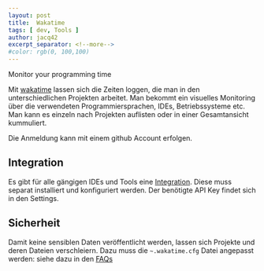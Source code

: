 ```yaml
---
layout: post
title:  Wakatime
tags: [ dev, Tools ]
author: jacq42
excerpt_separator: <!--more-->
#color: rgb(0, 100,100)
---
```


Monitor your programming time 

<!--more-->

Mit [wakatime](https://wakatime.com) lassen sich die Zeiten loggen, die man in den unterschiedlichen Projekten arbeitet.
Man bekommt ein visuelles Monitoring über die verwendeten Programmiersprachen, IDEs, Betriebssysteme etc. Man kann es 
einzeln nach Projekten auflisten oder in einer Gesamtansicht kummuliert.

Die Anmeldung kann mit einem github Account erfolgen.

## Integration

Es gibt für alle gängigen IDEs und Tools eine [Integration](https://wakatime.com/plugins). Diese muss separat installiert und konfiguriert werden. Der benötigte API Key findet sich in den Settings.

## Sicherheit

Damit keine sensiblen Daten veröffentlicht werden, lassen sich Projekte und deren Dateien verschleiern. Dazu muss die
`~.wakatime.cfg` Datei angepasst werden: siehe dazu in den [FAQs](https://wakatime.com/faq#sensitive-files)
